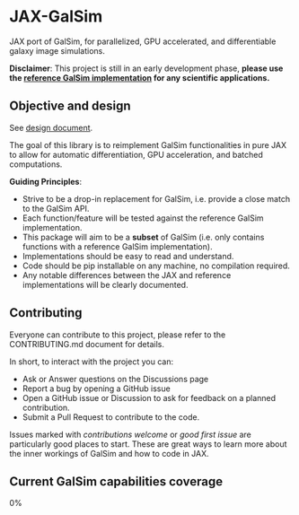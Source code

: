 # JAX-GalSim
JAX port of GalSim, for parallelized, GPU accelerated, and differentiable galaxy image simulations.

**Disclaimer**: This project is still in an early development phase, **please use the [reference GalSim implementation](https://github.com/GalSim-developers/GalSim) for any scientific applications.**

## Objective and design

See [design document](https://docs.google.com/document/d/1NalCc_5dc3Z8F4q37y-RsJS_mr9gzvfyANb2PYUpsb4/edit?usp=sharing).

The goal of this library is to reimplement GalSim functionalities in pure JAX to allow for automatic differentiation, GPU acceleration, and batched computations. 

**Guiding Principles**:
- Strive to be a drop-in replacement for GalSim, i.e. provide a close match to the GalSim API.
- Each function/feature will be tested against the reference GalSim implementation.
- This package will aim to be a **subset** of GalSim (i.e. only contains functions with a reference GalSim implementation). 
- Implementations should be easy to read and understand. 
- Code should be pip installable on any machine, no compilation required.
- Any notable differences between the JAX and reference implementations will be clearly documented.


## Contributing

Everyone can contribute to this project, please refer to the CONTRIBUTING.md document for details. 

In short, to interact with the project you can:
- Ask or Answer questions on the Discussions page
- Report a bug by opening a GitHub issue
- Open a GitHub issue or Discussion to ask for feedback on a planned contribution.
- Submit a Pull Request to contribute to the code.

Issues marked with *contributions welcome* or *good first issue* are particularly good places to start. These are great ways to learn more 
about the inner workings of GalSim and how to code in JAX. 

## Current GalSim capabilities coverage

0%
